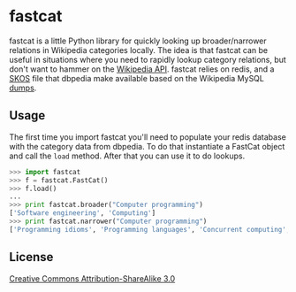 fastcat
=======

fastcat is a little Python library for quickly looking up broader/narrower 
relations in Wikipedia categories locally. The idea is that fastcat can be
useful in situations where you need to rapidly lookup category relations,
but don't want to hammer on the [Wikipedia
API](http://en.wikipedia.org/w/api.php). fastcat relies on redis, and a 
[SKOS](http://downloads.dbpedia.org/current/en/skos_categories_en.nt.bz2) 
file that dbpedia make available based on the Wikipedia MySQL
[dumps](http://dumps.wikimedia.org/enwiki/latest/).


Usage
-----

The first time you import fastcat you'll need to populate your redis database
with the category data from dbpedia. To do that instantiate a FastCat object
and call the `load` method. After that you can use it to do lookups.

```python
>>> import fastcat
>>> f = fastcat.FastCat()
>>> f.load()
...
>>> print fastcat.broader("Computer programming")
['Software engineering', 'Computing']
>>> print fastcat.narrower("Computer programming")
['Programming idioms', 'Programming languages', 'Concurrent computing', 'Source code', 'Refactoring', 'Data structures', 'Programming games', 'Computer programmers', 'Version control', 'Anti-patterns', 'Programming constructs', 'Algorithms', 'Web Services tools', 'Programming paradigms', 'Software optimization', 'Debugging', 'Computer programming tools', 'Computer libraries', 'Programming contests', 'Archive networks', 'Self-hosting software', 'Educational abstract machines', 'Software design patterns', 'Computer arithmetic']
```

License
-------

[Creative Commons Attribution-ShareAlike 3.0](http://creativecommons.org/licenses/by-sa/3.0/)
